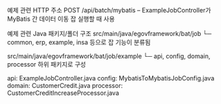 예제 관련 HTTP 주소
POST /api/batch/mybatis – ExampleJobController가 MyBatis 간 데이터 이동 잡 실행할 때 사용

예제 관련 Java 패키지/폴더 구조
src/main/java/egovframework/bat/job
└─ common, erp, example, insa 등으로 잡 기능이 분류됨

src/main/java/egovframework/bat/job/example
└─ api, config, domain, processor 하위 패키지로 구성

api: ExampleJobController.java
config: MybatisToMybatisJobConfig.java
domain: CustomerCredit.java
processor: CustomerCreditIncreaseProcessor.java
